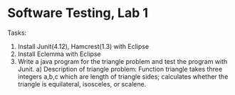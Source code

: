 # Software Testing, Lab 1
Tasks:
1.	Install Junit(4.12), Hamcrest(1.3) with Eclipse
2.	Install Eclemma with Eclipse
3.	Write a java program for the triangle problem and test the program with Junit. 
a)	Description of triangle problem:
Function triangle takes three integers a,b,c which are length of triangle sides; calculates whether the triangle is equilateral, isosceles, or scalene. 
